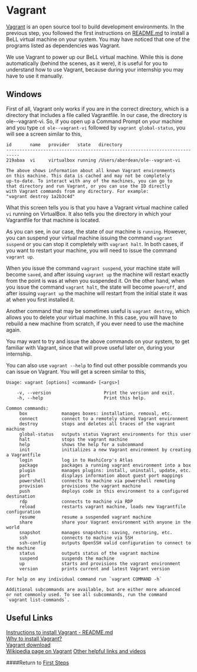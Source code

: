 # Vagrant

[Vagrant](https://www.vagrantup.com/) is an open source tool to build development environments. In the previous step, you followed the first instructions on [README.md](https://github.com/dogi/ole--vagrant-vi) to install a BeLL virtual machine on your system. You may have noticed that one of the programs listed as dependencies was Vagrant.

We use Vagrant to power up our BeLL virtual machine. While this is done automatically (behind the scenes, as it were), it is useful for you to understand how to use Vagrant, because during your internship you may have to use it manually.

## Windows
First of all, Vagrant only works if you are in the correct directory, which is a directory that includes a file called Vagrantfile. In our case, the directory is ole--vagrant-vi. So, if you open up a Command Prompt on your machine and you type `cd ole--vagrant-vi` followed by `vagrant global-status`, you will see a screen similar to this,

```
id       name   provider   state   directory
---------------------------------------------------------------------------
219abaa  vi     virtualbox running /Users/aberdean/ole--vagrant-vi

The above shows information about all known Vagrant environments
on this machine. This data is cached and may not be completely
up-to-date. To interact with any of the machines, you can go to
that directory and run Vagrant, or you can use the ID directly
with Vagrant commands from any directory. For example:
"vagrant destroy 1a2b3c4d"
```

What this screen tells you is that you have a Vagrant virtual machine called `vi` running on VirtualBox. It also tells you the directory in which your Vagrantfile for that machine is located.

As you can see, in our case, the state of our machine is `running`. However, you can suspend your virtual machine issuing the command `vagrant suspend` or you can stop it completely with `vagrant halt`. In both cases, if you want to restart your machine, you will need to issue the command `vagrant up`.

When you issue the command `vagrant suspend`, your machine state will become `saved`, and after issuing `vagrant up` the machine will restart exactly from the point is was at when you suspended it. On the other hand, when you issue the command `vagrant halt`, the state will become `poweroff`, and after issuing `vagrant up` the machine will restart from the initial state it was at when you first installed it.

Another command that may be sometimes useful is `vagrant destroy`, which allows you to delete your virtual machine. In this case, you will have to rebuild a new machine from scratch, if you ever need to use the machine again.

You may want to try and issue the above commands on your system, to get familiar with Vagrant, since that will prove useful later on, during your internship.

You can also use `vagrant --help` to find out other possible commands you can issue on Vagrant. You will get a screen similar to this,

```
Usage: vagrant [options] <command> [<args>]

    -v, --version                    Print the version and exit.
    -h, --help                       Print this help.

Common commands:
     box             manages boxes: installation, removal, etc.
     connect         connect to a remotely shared Vagrant environment
     destroy         stops and deletes all traces of the vagrant machine
     global-status   outputs status Vagrant environments for this user
     halt            stops the vagrant machine
     help            shows the help for a subcommand
     init            initializes a new Vagrant environment by creating a Vagrantfile
     login           log in to HashiCorp's Atlas
     package         packages a running vagrant environment into a box
     plugin          manages plugins: install, uninstall, update, etc.
     port            displays information about guest port mappings
     powershell      connects to machine via powershell remoting
     provision       provisions the vagrant machine
     push            deploys code in this environment to a configured destination
     rdp             connects to machine via RDP
     reload          restarts vagrant machine, loads new Vagrantfile configuration
     resume          resume a suspended vagrant machine
     share           share your Vagrant environment with anyone in the world
     snapshot        manages snapshots: saving, restoring, etc.
     ssh             connects to machine via SSH
     ssh-config      outputs OpenSSH valid configuration to connect to the machine
     status          outputs status of the vagrant machine
     suspend         suspends the machine
     up              starts and provisions the vagrant environment
     version         prints current and latest Vagrant version

For help on any individual command run `vagrant COMMAND -h`

Additional subcommands are available, but are either more advanced
or not commonly used. To see all subcommands, run the command
`vagrant list-commands`.
```
## Useful  Links

[Instructions to install Vagrant - README.md](https://github.com/dogi/ole--vagrant-vi)  
[Why to install Vagrant?](https://www.vagrantup.com/docs/why-vagrant/)  
[Vagrant download](https://www.vagrantup.com/downloads.html)  
[Wikipedia page on Vagrant](https://en.wikipedia.org/wiki/Vagrant_%28software%29)
[Other helpful links and videos](faq.md#Helpful_Links)


####Return to [First Steps](firststeps.md)
